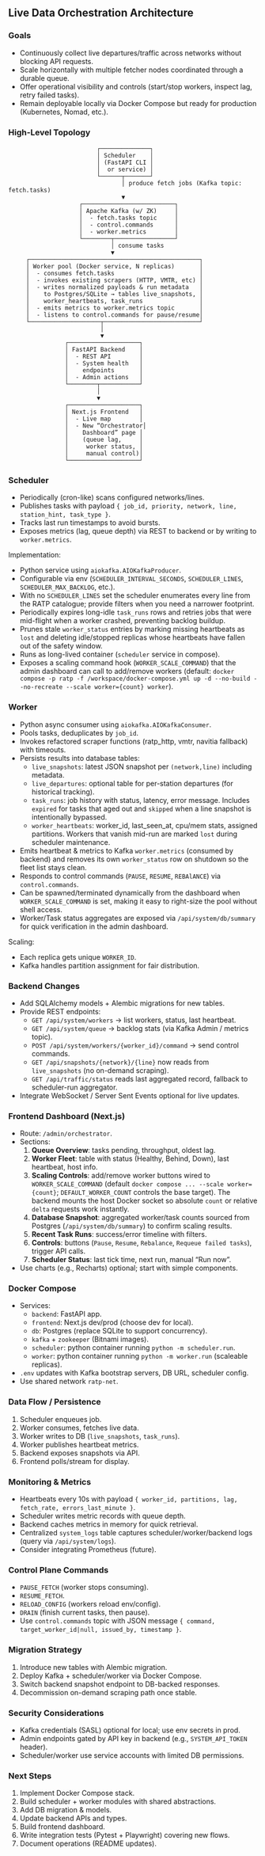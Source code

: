 ## Live Data Orchestration Architecture

### Goals
- Continuously collect live departures/traffic across networks without blocking API requests.
- Scale horizontally with multiple fetcher nodes coordinated through a durable queue.
- Offer operational visibility and controls (start/stop workers, inspect lag, retry failed tasks).
- Remain deployable locally via Docker Compose but ready for production (Kubernetes, Nomad, etc.).

### High-Level Topology

```
                         ┌──────────────┐
                         │ Scheduler    │
                         │ (FastAPI CLI │
                         │  or service) │
                         └──────┬───────┘
                                │ produce fetch jobs (Kafka topic: fetch.tasks)
                                ▼
                    ┌──────────────────────────┐
                    │ Apache Kafka (w/ ZK)     │
                    │  - fetch.tasks topic     │
                    │  - control.commands      │
                    │  - worker.metrics        │
                    └────────┬─────────────────┘
                             │ consume tasks
                             ▼
     ┌────────────────────────────────────────────────┐
     │ Worker pool (Docker service, N replicas)       │
     │  - consumes fetch.tasks                        │
     │  - invokes existing scrapers (HTTP, VMTR, etc) │
     │  - writes normalized payloads & run metadata   │
     │    to Postgres/SQLite → tables live_snapshots, │
     │    worker_heartbeats, task_runs                │
     │  - emits metrics to worker.metrics topic       │
     │  - listens to control.commands for pause/resume│
     └────────────────────┬───────────────────────────┘
                          │
                          ▼
                ┌────────────────────┐
                │ FastAPI Backend    │
                │  - REST API        │
                │  - System health   │
                │    endpoints       │
                │  - Admin actions   │
                └────────┬───────────┘
                         │
                         ▼
                ┌────────────────────┐
                │ Next.js Frontend   │
                │  - Live map        │
                │  - New “Orchestrator│
                │    Dashboard” page │
                │    (queue lag,     │
                │     worker status, │
                │     manual control)│
                └────────────────────┘
```

### Scheduler
- Periodically (cron-like) scans configured networks/lines.
- Publishes tasks with payload `{ job_id, priority, network, line, station_hint, task_type }`.
- Tracks last run timestamps to avoid bursts.
- Exposes metrics (lag, queue depth) via REST to backend or by writing to `worker.metrics`.

Implementation:
- Python service using `aiokafka.AIOKafkaProducer`.
- Configurable via env (`SCHEDULER_INTERVAL_SECONDS`, `SCHEDULER_LINES`, `SCHEDULER_MAX_BACKLOG`, etc.).
- With no `SCHEDULER_LINES` set the scheduler enumerates every line from the RATP catalogue; provide filters when you need a narrower footprint.
- Periodically expires long-idle `task_runs` rows and retries jobs that were mid-flight when a worker crashed, preventing backlog buildup.
- Prunes stale `worker_status` entries by marking missing heartbeats as `lost` and deleting idle/stopped replicas whose heartbeats have fallen out of the safety window.
- Runs as long-lived container (`scheduler` service in compose).
- Exposes a scaling command hook (`WORKER_SCALE_COMMAND`) that the admin dashboard can call to add/remove workers (default: `docker compose -p ratp -f /workspace/docker-compose.yml up -d --no-build --no-recreate --scale worker={count} worker`).

### Worker
- Python async consumer using `aiokafka.AIOKafkaConsumer`.
- Pools tasks, deduplicates by `job_id`.
- Invokes refactored scraper functions (ratp_http, vmtr, navitia fallback) with timeouts.
- Persists results into database tables:
  - `live_snapshots`: latest JSON snapshot per `(network,line)` including metadata.
  - `live_departures`: optional table for per-station departures (for historical tracking).
  - `task_runs`: job history with status, latency, error message. Includes `expired` for tasks that aged out and `skipped` when a line snapshot is intentionally bypassed.
  - `worker_heartbeats`: worker_id, last_seen_at, cpu/mem stats, assigned partitions. Workers that vanish mid-run are marked `lost` during scheduler maintenance.
- Emits heartbeat & metrics to Kafka `worker.metrics` (consumed by backend) and removes its own `worker_status` row on shutdown so the fleet list stays clean.
- Responds to control commands (`PAUSE`, `RESUME`, `REBAlANCE`) via `control.commands`.
- Can be spawned/terminated dynamically from the dashboard when `WORKER_SCALE_COMMAND` is set, making it easy to right-size the pool without shell access.
- Worker/Task status aggregates are exposed via `/api/system/db/summary` for quick verification in the admin dashboard.

Scaling:
- Each replica gets unique `WORKER_ID`.
- Kafka handles partition assignment for fair distribution.

### Backend Changes
- Add SQLAlchemy models + Alembic migrations for new tables.
- Provide REST endpoints:
  - `GET /api/system/workers` → list workers, status, last heartbeat.
  - `GET /api/system/queue` → backlog stats (via Kafka Admin / metrics topic).
  - `POST /api/system/workers/{worker_id}/command` → send control commands.
  - `GET /api/snapshots/{network}/{line}` now reads from `live_snapshots` (no on-demand scraping).
  - `GET /api/traffic/status` reads last aggregated record, fallback to scheduler-run aggregator.
- Integrate WebSocket / Server Sent Events optional for live updates.

### Frontend Dashboard (Next.js)
- Route: `/admin/orchestrator`.
- Sections:
  1. **Queue Overview**: tasks pending, throughput, oldest lag.
  2. **Worker Fleet**: table with status (Healthy, Behind, Down), last heartbeat, host info.
  3. **Scaling Controls**: add/remove worker buttons wired to `WORKER_SCALE_COMMAND` (default `docker compose ... --scale worker={count}`; `DEFAULT_WORKER_COUNT` controls the base target). The backend mounts the host Docker socket so absolute `count` or relative `delta` requests work instantly.
  4. **Database Snapshot**: aggregated worker/task counts sourced from Postgres (`/api/system/db/summary`) to confirm scaling results.
  5. **Recent Task Runs**: success/error timeline with filters.
  6. **Controls**: buttons (`Pause`, `Resume`, `Rebalance`, `Requeue failed tasks`), trigger API calls.
  7. **Scheduler Status**: last tick time, next run, manual “Run now”.
- Use charts (e.g., Recharts) optional; start with simple components.

### Docker Compose
- Services:
  - `backend`: FastAPI app.
  - `frontend`: Next.js dev/prod (choose dev for local).
  - `db`: Postgres (replace SQLite to support concurrency).
  - `kafka` + `zookeeper` (Bitnami images).
  - `scheduler`: python container running `python -m scheduler.run`.
  - `worker`: python container running `python -m worker.run` (scaleable replicas).
- `.env` updates with Kafka bootstrap servers, DB URL, scheduler config.
- Use shared network `ratp-net`.

### Data Flow / Persistence
1. Scheduler enqueues job.
2. Worker consumes, fetches live data.
3. Worker writes to DB (`live_snapshots`, `task_runs`).
4. Worker publishes heartbeat metrics.
5. Backend exposes snapshots via API.
6. Frontend polls/stream for display.

### Monitoring & Metrics
- Heartbeats every 10s with payload `{ worker_id, partitions, lag, fetch_rate, errors_last_minute }`.
- Scheduler writes metric records with queue depth.
- Backend caches metrics in memory for quick retrieval.
- Centralized `system_logs` table captures scheduler/worker/backend logs (query via `/api/system/logs`).
- Consider integrating Prometheus (future).

### Control Plane Commands
- `PAUSE_FETCH` (worker stops consuming).
- `RESUME_FETCH`.
- `RELOAD_CONFIG` (workers reload env/config).
- `DRAIN` (finish current tasks, then pause).
- Use `control.commands` topic with JSON message `{ command, target_worker_id|null, issued_by, timestamp }`.

### Migration Strategy
1. Introduce new tables with Alembic migration.
2. Deploy Kafka + scheduler/worker via Docker Compose.
3. Switch backend snapshot endpoint to DB-backed responses.
4. Decommission on-demand scraping path once stable.

### Security Considerations
- Kafka credentials (SASL) optional for local; use env secrets in prod.
- Admin endpoints gated by API key in backend (e.g., `SYSTEM_API_TOKEN` header).
- Scheduler/worker use service accounts with limited DB permissions.

### Next Steps
1. Implement Docker Compose stack.
2. Build scheduler + worker modules with shared abstractions.
3. Add DB migration & models.
4. Update backend APIs and types.
5. Build frontend dashboard.
6. Write integration tests (Pytest + Playwright) covering new flows.
7. Document operations (README updates).
